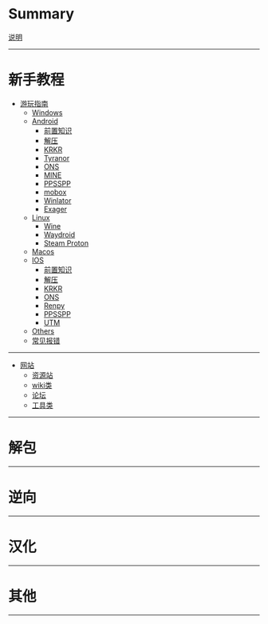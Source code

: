 # Summary

[说明](./index.md)

---

# 新手教程

- [游玩指南](./play_guide/index.md)
    - [Windows]()
    - [Android]()
        - [前置知识](./play_guide/Android/front/index.md)
        - [解压](./play_guide/Android/extract/index.md)
        - [KRKR](./play_guide/Android/KRKR/index.md)
        - [Tyranor](./play_guide/Android/Tyranor/index.md)
        - [ONS](./play_guide/Android/ONS/index.md)
        - [MINE](./play_guide/Android/MINE/index.md)
        - [PPSSPP](./play_guide/Android/PPSSPP/index.md)
        - [mobox]()
        - [Winlator]()
        - [Exager]()
    - [Linux]()
        - [Wine]()
        - [Waydroid]()
        - [Steam Proton]()
    - [Macos]()
    - [IOS]()
        - [前置知识](./play_guide/Ios/front/index.md)
        - [解压](./play_guide/Ios/extract/index.md)
        - [KRKR](./play_guide/Ios/KRKR/index.md)
        - [ONS](./play_guide/Ios/ONS/index.md)
        - [Renpy](./play_guide/Ios/Renpy/index.md)
        - [PPSSPP](./play_guide/Ios/PPSSPP/index.md)
        - [UTM](./play_guide/Ios/UTM/index.md)
    - [Others]()
    - [常见报错]()

---

- [网站]()
    - [资源站](./website/resources/index.md)
    - [wiki类]()
    - [论坛]()
    - [工具类]()

---

# 解包

---

# 逆向

---

# 汉化

---

# 其他

---
